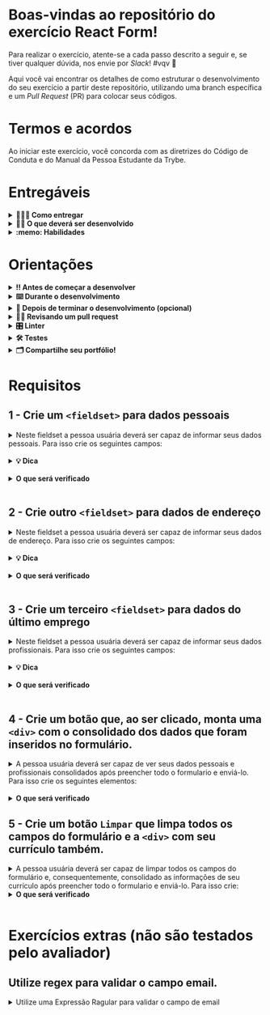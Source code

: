 # Boas-vindas ao repositório do exercício React Form!

Para realizar o exercício, atente-se a cada passo descrito a seguir e, se tiver qualquer dúvida, nos envie por _Slack_! #vqv 🚀

Aqui você vai encontrar os detalhes de como estruturar o desenvolvimento do seu exercício a partir deste repositório, utilizando uma branch específica e um _Pull Request_ (PR) para colocar seus códigos.

# Termos e acordos

Ao iniciar este exercício, você concorda com as diretrizes do Código de Conduta e do Manual da Pessoa Estudante da Trybe.

# Entregáveis

<details>
  <summary><strong>🤷🏽‍♀️ Como entregar</strong></summary><br />

Para entregar o seu exercício você deverá criar um _Pull Request_ neste repositório.

Lembre-se que você pode consultar nosso conteúdo sobre [Git & GitHub](https://app.betrybe.com/course/4d67f5b4-34a6-489f-a205-b6c7dc50fc16/) e nosso [Blog - Git & GitHub](https://blog.betrybe.com/tecnologia/git-e-github/) sempre que precisar!

</details>

<details>
  <summary><strong>👨‍💻 O que deverá ser desenvolvido</strong></summary><br />

Formulários estão presentes em todas as aplicações web. Se você já fez algum cadastro em algum site, você já preencheu um formulário.

Mas agora chegou a hora de você estar do outro lado! Nesse exercício, você desenvolverá seu próprio formulário, com regras de validação bem específicas para cada campo.

Para conseguir montar seu formulário e validar seus campos, você usará todo seu conhecimento em React: será necessário criar componentes, gerenciar estados e lidar com eventos usando `event handlers`. 

</details>

<details>
  <summary><strong>:memo: Habilidades</strong></summary><br />

Neste exercício, verificamos se você é capaz de:

- Manipular estado de um component React

- Capturar eventos utilizando a sintaxe do React

- Criar formulários com React

</details>



# Orientações

<details>
  <summary><strong>‼️ Antes de começar a desenvolver</strong></summary><br />

1. Clone o repositório

- Use o comando: `git clone git@github.com:tryber/sd-025-b-exercise-react-form`
- Entre na pasta do repositório que você acabou de clonar:
  - `cd sd-025-b-exercise-react-form`

2. Instale as dependências

- `npm install`.

3. Crie uma branch a partir da branch `main`

- Verifique que você está na branch `main`
  - Exemplo: `git branch`
- Se não estiver, mude para a branch `main`
  - Exemplo: `git checkout main`
- Agora crie uma branch à qual você vai submeter os `commits` do seu exercício
  - Você deve criar uma branch no seguinte formato: `nome-sobrenome-nome-do-exercício`
  - Exemplo: `git checkout -b fernando-soares-sd-025-b-exercise-react-form`
- Agora faça alguma alteração no arquivo `App.js`
  - Exemplo: Alterar de `<h1>React Form</h1>` para `<h1>My React Form</h1>`

4. Adicione as mudanças ao _stage_ do Git e faça um `commit`

- Verifique que as mudanças ainda não estão no _stage_
  - Exemplo: `git status` (deve aparecer listado arquivo _App.js_ em vermelho)
- Adicione o novo arquivo ao _stage_ do Git
  - Exemplo:
    - `git add .` (adicionando todas as mudanças - _que estavam em vermelho_ - ao stage do Git)
    - `git status` (deve aparecer listado o arquivo _App.js_ em verde)
- Faça o `commit` inicial
  - Exemplo:
    - `git commit -m 'iniciando o exercicio react form'` (fazendo o primeiro commit)
    - `git status` (deve aparecer uma mensagem tipo _nothing to commit_ )

5. Adicione a sua branch com o novo `commit` ao repositório remoto

- Usando o exemplo anterior: `git push -u origin joaozinho-sd-025-b-exercise-react-form`

6. Crie um novo `Pull Request` _(PR)_

- Vá até a página de _Pull Requests_ do [repositório no GitHub](https://github.com/tryber/sd-025-b-exercise-react-form/pulls)
- Clique no botão verde _"New pull request"_
- Clique na caixa de seleção _"Compare"_ e escolha a sua branch **com atenção**
- Coloque um título para a sua _Pull Request_
  - Exemplo: _"Cria tela de busca"_
- Clique no botão verde _"Create pull request"_
- Adicione uma boa descrição para o _Pull Request_ (Exemplo: `Fernando Soares - React Form`) e clique no botão verde _"Create pull request"_
- **Não se preocupe em preencher mais nada por enquanto!**
- Volte até a [página de _Pull Requests_ do repositório](https://github.com/tryber/sd-025-b-exercise-react-form/pulls) e confira que o seu _Pull Request_ está criado

</details>

<details>
  <summary><strong>⌨️ Durante o desenvolvimento</strong></summary><br />

- Faça `commits` das alterações que você fizer no código regularmente

- Lembre-se de sempre após um (ou alguns) `commits` atualizar o repositório remoto

- Os comandos que você utilizará com mais frequência são:
  1. `git status` _(para verificar o que está em vermelho - fora do stage - e o que está em verde - no stage)_
  2. `git add` _(para adicionar arquivos ao stage do Git)_
  3. `git commit` _(para criar um commit com os arquivos que estão no stage do Git)_
  4. `git push -u origin nome-da-branch` _(para enviar o commit para o repositório remoto na primeira vez que fizer o `push` de uma nova branch)_
  5. `git push` _(para enviar o commit para o repositório remoto após o passo anterior)_

</details>

<details>
  <summary><strong>🤝 Depois de terminar o desenvolvimento (opcional)</strong></summary><br />

Para sinalizar que o seu exercício está pronto para o _"Code Review"_, faça o seguinte:

- Vá até a página **DO SEU** _Pull Request_, adicione a label de _"code-review"_ e marque seus colegas:

  - No menu à direita, clique no _link_ **"Labels"** e escolha a _label_ **code-review**;

  - No menu à direita, clique no _link_ **"Assignees"** e escolha **o seu usuário**;

  - No menu à direita, clique no _link_ **"Reviewers"** e digite `students`, selecione o time `tryber/students-sd-025-b`.

Caso tenha alguma dúvida, [aqui tem um video explicativo](https://vimeo.com/362189205).

</details>

<details>
  <summary><strong>🕵🏿 Revisando um pull request</strong></summary><br />

Use o conteúdo sobre [Code Review](https://course.betrybe.com/real-life-engineer/code-review/) para te ajudar a revisar os _Pull Requests_.

</details>

<details>
  <summary><strong>🎛 Linter</strong></summary><br />

Para garantir a qualidade do código, vamos utilizar neste exercício os linters `ESLint` e `StyleLint`.
Assim o código estará alinhado com as boas práticas de desenvolvimento, sendo mais legível
e de fácil manutenção! Para rodá-los localmente no exercício, execute os comandos abaixo:

```bash
  npm run lint
  npm run lint:styles
```

⚠️ **PULL REQUESTS COM ISSUES DE LINTER NÃO SERÃO AVALIADAS.
ATENTE-SE PARA RESOLVÊ-LAS ANTES DE FINALIZAR O DESENVOLVIMENTO!** ⚠️

Em caso de dúvidas, confira o material do course sobre [ESLint e Stylelint](https://app.betrybe.com/course/real-life-engineer/eslint).

</details>

<details>
  <summary><strong>🛠 Testes</strong></summary><br />

Para avaliar o exercício iremos utilizar [React Testing Library](https://testing-library.com/docs/react-testing-library/intro) para execução dos testes.

Esse _framework_ de testes utiliza algumas marcações no código para verificar a solução proposta, uma dessas marcações é o atributo `data-testid` e faremos uso dele aqui.

Na descrição dos requisitos (logo abaixo) será pedido que seja feita a adição de atributos `data-testid` nos elementos _HTML_. Vamos a um exemplo para deixar claro essa configuração:

Se o requisito pedir "crie um botão e adicione o id de teste (ou `data-testid`) com o valor `my-action`, você pode criar:

```html
<button data-testid="my-action"></button>
```

ou

```html
<a data-testid="my-action"></a>
```

Ou seja, o atributo `data-testid="my-action"` servirá para o React Testing Library(RTL) identificar o elemento e dessa forma, conseguiremos realizar testes focados no comportamento da aplicação.

Em alguns requisitos, utilizamos o `getByRole` para poder selecionar os elementos de forma semântica. Portanto atente-se às instruções de cada requisito. Por exemplo, se o requisito pedir explicitamente um `button`, você deverá utilizar exatamente esse elemento.

Afim de verificar a solução proposta, você pode executar todos os testes localmente, basta executar:

```bash
npm test
```

### Dica: desativando testes

Especialmente no início, quando a maioria dos testes está falhando, a saída após executar os testes é extensa. Você pode desabilitar temporariamente um teste utilizando a função `skip` junto à função `it`. Como o nome indica, esta função "pula" um teste. Veja um exemplo:

```js
it.skip("Será verificado se o campo de filtro por nome renderiza na tela", () => {
  render(<App />);
  const filterNameInput = screen.getByTestId(/name-filter/i);
  expect(filterNameInput).toBeInTheDocument();
});
```

![image](skip-image.png)

Uma estratégia é pular todos os testes no início e ir implementando um teste de cada vez, removendo dele a função `skip`.

Você também pode rodar apenas um arquivo de teste, por exemplo:

```bash
npm test personaldata.test
```

Uma outra forma para contornar esse problema é a utilização da função `.only` após o `it`. Com isso, será possível que apenas um requisito rode localmente e seja avaliado.

```js
it.only("Será verificado se o campo de filtro por nome renderiza na tela", () => {
  render(<App />);
  const filterNameInput = screen.getByTestId(/name-filter/i);
  expect(filterNameInput).toBeInTheDocument();
});
```

![image](only-image.png)

⚠️ **O avaliador automático não necessariamente avalia seu exercício na ordem em que os requisitos aparecem no readme. Isso acontece para deixar o processo de avaliação mais rápido. Então, não se assuste se isso acontecer, ok?**

</details>


<details>
  <summary><strong>🗂 Compartilhe seu portfólio!</strong></summary><br />

Você sabia que o LinkedIn é a principal rede social profissional e compartilhar o seu aprendizado lá é muito importante para quem deseja construir uma carreira de sucesso? Compartilhe esse exercício no seu LinkedIn, marque o perfil da Trybe (@trybe) e mostre para a sua rede toda a sua evolução.

</details>


# Requisitos

## 1 - Crie um `<fieldset>` para dados pessoais


<details>
  <summary>Neste fieldset a pessoa usuária deverá ser capaz de informar seus dados pessoais. Para isso crie os seguintes campos:</summary><br />


  <details>
    <summary><strong>Nome</strong></summary><br />

  - **Tipo de campo**: texto.
  - **Validação**: limite de 40 caracteres.
  - **Comportamento**: todos os caracteres devem ser transformados para `UPPER CASE` assim que forem digitados.

  </details><br />

  <details>
    <summary><strong>Email</strong></summary><br />

  - **Tipo de campo**: texto.
  - **Validação**: Limite de 50 caracteres.

  </details><br />

  <details>
    <summary><strong>CPF</strong></summary><br />

  - **Tipo de campo**: texto.
  - **Validação**: limite de 11 caracteres.

  </details>

</details><br />


<details>
  <summary><strong>💡 Dica</strong></summary><br />

- Lembre-se de envolver seus campos em uma `label` com o nome do campo, pois é esse valor que o avaliador automático irá usar para encontrar o elemento.

</details><br />


<details>
  <summary><strong>O que será verificado</strong></summary><br />

- Será verificado se exsite um campo do tipo `text` envolto por uma `label` com o texto `Nome`.
- Será verificado se o campo `Nome` tem o tamanho máximo de 40 caracteres.
- Será verificado se, ao digitar no campo `Nome` todas as letras ficam em caixa alta.

- Será verificado se existe um campo do tipo `email` envolto por uma `label` com o texto `Email`.
- Será verificado se o campo `Email` tem o tamanho máximo de 50 caracteres.
- Será verificado se, ao digitar no campo `Email`, o campo recebe o valor corretamente.

- Será verificado se existe um campo do tipo `text` envolto por uma `label` com o texto `CPF`.
- Será verificado se o campo `CPF` tem o tamanho máximo de 11 caracteres.
- Será verificado se, ao digitar no campo `CPF`, o campo recebe o valor corretamente.

</details><br />


## 2 - Crie outro `<fieldset>` para dados de endereço

<details>
  <summary>Neste fieldset a pessoa usuária deverá ser capaz de informar seus dados de endereço. Para isso crie os seguintes campos:</summary><br />

  <details>
    <summary><strong>Endereço</strong></summary><br />

  - **Tipo de campo**: texto.
  - **Validação**: limite de 200 caracteres.
  - **Comportamento**: remover qualquer caracter especial que seja digitado (exemplo: $%^'@+=).

  </details><br />

  <details>
    <summary><strong>Cidade</strong></summary><br />

  - **Tipo de campo**: texto.
  - **Validação**: limite de 28 caracteres.
  - **Comportamento**: ao remover o foco desse campo (evento onBlur), verificar se o nome da cidade começa com números. Caso comece, limpar o campo.

  </details><br />

  <details>
    <summary><strong>Estado</strong></summary><br />

  - **Tipo de campo**: comboBox.
  - **Opções**: todos os estados do Brasil.
  - **Observação**: use o arquivo `src/countryStates.js` para preencher as opções deste campo.

  </details><br />

  <details>
    <summary><strong>Tipo</strong></summary><br />

  - **Tipo de campo**: Radio Button.
  - **Opções**: "Casa" e "Apartamento".

  </details>

</details><br />


<details>
  <summary><strong>💡 Dica</strong></summary><br />

- Lembre-se de envolver seus campos em uma `label` com o nome do campo, pois é esse valor que o avaliador automático irá usar para encontrar o elemento.

</details><br />


<details>
  <summary><strong>O que será verificado</strong></summary><br />

- Será verificado se existe um campo do tipo `text` envolto por uma `label` com o texto `Endereço`.
- Será verificado se o campo `Endereço` tem o tamanho máximo de 200 caracteres.
- Será verificado se, ao digitar no campo `Endereço` os caracteres especiais (exemplo: $%^'@+=) são ignorados.

- Será verificado se existe um campo do tipo `text` envolto por uma `label` com o texto `Cidade`.
- Será verificado se o campo `Cidade` tem o tamanho máximo de 28 caracteres.
- Será verificado que, ao digitar no campo `Cidade`, se nome da cidade começar por número, o campo é limpo após perder o foco.

- Será verificado se existe um campo do tipo `select` envolto por uma `label` com o texto `Estado`.
- Será verificado se o estado inicial do campo `Estado` é o primeiro estado da lista de estados.
- Será verificado que, ao clicar no campo `Estado`, é possivel selecionar um estado.

- Será verificado se existe dois campos do tipo `Radio Button`. O primeiro deve estar envolto por uma `label` com o texto `Casa` e o segundo por uma label com o texto `Apartamento`.
- Será verificado se, ao carregar a página, o campo `Casa` está checado e o campo `Apartamento` não está checado.
- Será verificado se, ao clicar no campo `Apartamento`, este fica checado e o campo `Casa` não fica mais checado e vice-versa.

</details><br />


## 3 - Crie um terceiro `<fieldset>` para dados do último emprego

<details>
  <summary>Neste fieldset a pessoa usuária deverá ser capaz de informar seus dados profissionais. Para isso crie os seguintes campos:</summary><br />

  <details>
    <summary><strong>Resumo do currículo</strong></summary><br />

  - **Tipo de campo**: TextArea.
  - **Validação**: limite de 1000 caracteres.

  </details><br />

  <details>
    <summary><strong>Cargo</strong></summary><br />

  - **Tipo de campo**: Texto.
  - **Validação**: limite de 40 caracteres.
  - **Comportamento**: quando o mouse passar por cima deste campo (evento `onMouseEnter`), exibir um alerta dizendo "Preencha com cuidado esta informação.". Exiba essa mensagem apenas uma vez.

  </details><br />

  <details>
    <summary><strong>Descrição do cargo</strong></summary><br />

  - **Tipo de campo**: TextArea.
  - **Validação**: limite de 500 caracteres .

  </details>
</details><br />

<details>
  <summary><strong>💡 Dica</strong></summary><br />

- Lembre-se de envolver seus campos em uma `label` com o nome do campo, pois é esse valor que o avaliador automático irá usar para encontrar o elemento.

</details><br />

<details>
  <summary><strong>O que será verificado</strong></summary><br />

- Será verificado se existe uma caixa de texto envolta por uma `label` com o texto `Resumo do currículo`.
- Será verificado se o campo `Resumo do currículo` tem o tamanho máximo de 1000 caracteres.
- Será verificado se, ao digitar no campo `Resumo do currículo`, o campo recebe o valor corretamente.

- Será verificado se existe um campo do tipo `text` envolto por uma `label` com o texto `Cargo`.
- Será verificado se o campo `Cargo` tem o tamanho máximo de 40 caracteres.
- Será verificado que, na primeira vez (e apenas na primeira vez) em que o mouse é passado por cima desse campo, um `alert` com a mensagem "Preencha com cuidado esta informação." é exibido.


- Será verificado se existe uma caixa de texto envolta por uma `label` com o texto `Descrição do cargo`.
- Será verificado se o campo `Descrição do cargo` tem o tamanho máximo de 500 caracteres.
- Será verificado se, ao digitar no campo `Descrição do cargo`, o campo recebe o valor corretamente.

</details><br />

## 4 - Crie um botão que, ao ser clicado, monta uma `<div>` com o consolidado dos dados que foram inseridos no formulário.

<details>
  <summary>A pessoa usuária deverá ser capaz de ver seus dados pessoais e profissionais consolidados após preencher todo o formulario e enviá-lo. Para isso crie os seguintes elementos:</summary><br />

- Um botão com o texto `Enviar` que, ao ser clicado, exibe os dados consolidados.

- Um elemento de texto que tem como conteúdo o nome informado no formulário.

- Um elemento de texto que tem como conteúdo o email informado no formulário.
 
- Um elemento de texto que tem como conteúdo o cpf informado no formulário.

- Um elemento de texto que tem como conteúdo o endereço informado no formulário.

- Um elemento de texto que tem como conteúdo a cidade informada no formulário.

- Um elemento de texto que tem como conteúdo o estado informado no formulário.

- Um elemento de texto que tem como conteúdo o tipo de endereço informado no formulário.

- Um elemento de texto que tem como conteúdo o resumo do currículo informado no formulário.

- Um elemento de texto que tem como conteúdo o cargo informado no formulário.

- Um elemento de texto que tem como conteúdo a descrição do cargo informada no formulário.

</details><br />



<details>
  <summary><strong>O que será verificado</strong></summary><br />

- Será verificado se existe um botão com o texto `Enviar`.
- Será verificado se os dados consolidados não aparecem na tela antes de o formulário ser enviado
- Será verificado que, ao clicar no botão `Enviar`, os dados consolidados aparecem na tela.

</details>

## 5 - Crie um botão `Limpar` que limpa todos os campos do formulário e a `<div>` com seu currículo também.

<details>
  <summary>A pessoa usuária deverá ser capaz de limpar todos os campos do formulário e, consequentemente, consolidado as informações de seu currículo após preencher todo o formulario e enviá-lo. Para isso crie:</summary><br />

- Um botão com o  texto "Limpar" que, ao ser clicado, faz com que os dados dos formulário e os dados consolidados deixem de ser exibidos

</details>

<details>
  <summary><strong>O que será verificado</strong></summary><br />

- Será verificado se existe um botão com o texto `Limpar`.
- Será verificado que, após clicar no botão "Limpar",  os dados do formulário e os dados consolidados não aparecem na tela.

</details><br />

# Exercícios extras (não são testados pelo avaliador)

## Utilize regex para validar o campo email.

<details>
  <summary>Utilize uma Expressão Ragular para validar o campo de email</summary><br />

- A validação deve acontecer no evento `onChange` do input.
- O formato esperado é `trybe@gmail.com`.
- Você pode validar a sua regex nesse [link do regextester.com](https://www.regextester.com/100026).
- Caso o campo esteja inválido, exiba uma mensagem `email is inválid`
- 💡 Dica: Para estudar como o regex funciona, utilize [esse conteúdo do site regexone.com](https://regexone.com/)

</details>